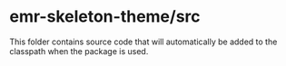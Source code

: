 # emr-skeleton-theme/src

This folder contains source code that will automatically be added to the classpath when
the package is used.
